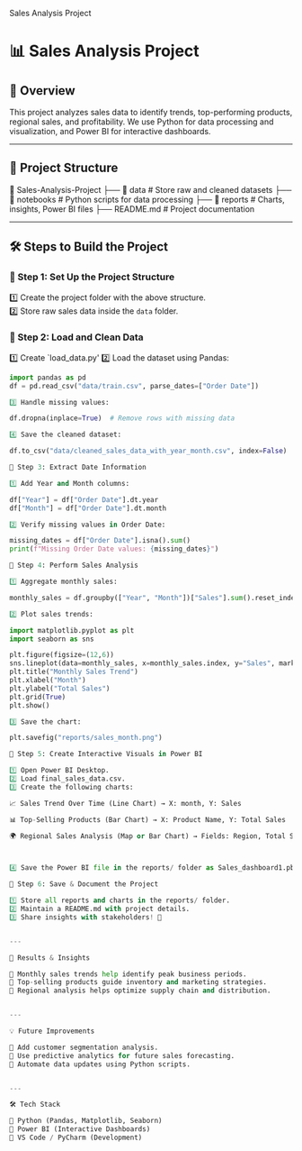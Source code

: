 Sales Analysis Project

# 📊 Sales Analysis Project  

## 📌 Overview  
This project analyzes sales data to identify trends, top-performing products, regional sales, and profitability. We use Python for data processing and visualization, and Power BI for interactive dashboards.  

---

## 📂 Project Structure

📁 Sales-Analysis-Project
├── 📂 data          # Store raw and cleaned datasets
├── 📂 notebooks     # Python scripts for data processing
├── 📂 reports       # Charts, insights, Power BI files
├── README.md        # Project documentation

---

## 🛠️ Steps to Build the Project  

### **🔹 Step 1: Set Up the Project Structure**  
1️⃣ Create the project folder with the above structure.  
2️⃣ Store raw sales data inside the `data` folder.  

### **🔹 Step 2: Load and Clean Data**  
1️⃣ Create `load_data.py' 
2️⃣ Load the dataset using Pandas:  
   ```python
   import pandas as pd
   df = pd.read_csv("data/train.csv", parse_dates=["Order Date"])

3️⃣ Handle missing values:

df.dropna(inplace=True)  # Remove rows with missing data

4️⃣ Save the cleaned dataset:

df.to_csv("data/cleaned_sales_data_with_year_month.csv", index=False)

🔹 Step 3: Extract Date Information

1️⃣ Add Year and Month columns:

df["Year"] = df["Order Date"].dt.year
df["Month"] = df["Order Date"].dt.month

2️⃣ Verify missing values in Order Date:

missing_dates = df["Order Date"].isna().sum()
print(f"Missing Order Date values: {missing_dates}")

🔹 Step 4: Perform Sales Analysis

1️⃣ Aggregate monthly sales:

monthly_sales = df.groupby(["Year", "Month"])["Sales"].sum().reset_index()

2️⃣ Plot sales trends:

import matplotlib.pyplot as plt
import seaborn as sns

plt.figure(figsize=(12,6))
sns.lineplot(data=monthly_sales, x=monthly_sales.index, y="Sales", marker="o")
plt.title("Monthly Sales Trend")
plt.xlabel("Month")
plt.ylabel("Total Sales")
plt.grid(True)
plt.show()

3️⃣ Save the chart:

plt.savefig("reports/sales_month.png")

🔹 Step 5: Create Interactive Visuals in Power BI

1️⃣ Open Power BI Desktop.
2️⃣ Load final_sales_data.csv.
3️⃣ Create the following charts:

📈 Sales Trend Over Time (Line Chart) → X: month, Y: Sales

📊 Top-Selling Products (Bar Chart) → X: Product Name, Y: Total Sales

🌍 Regional Sales Analysis (Map or Bar Chart) → Fields: Region, Total Sales



4️⃣ Save the Power BI file in the reports/ folder as Sales_dashboard1.pbix.

🔹 Step 6: Save & Document the Project

1️⃣ Store all reports and charts in the reports/ folder.
2️⃣ Maintain a README.md with project details.
3️⃣ Share insights with stakeholders! 🚀


---

🔗 Results & Insights

📌 Monthly sales trends help identify peak business periods.
📌 Top-selling products guide inventory and marketing strategies.
📌 Regional analysis helps optimize supply chain and distribution.


---

💡 Future Improvements

🔹 Add customer segmentation analysis.
🔹 Use predictive analytics for future sales forecasting.
🔹 Automate data updates using Python scripts.


---

🛠️ Tech Stack

🔹 Python (Pandas, Matplotlib, Seaborn)
🔹 Power BI (Interactive Dashboards)
🔹 VS Code / PyCharm (Development)

